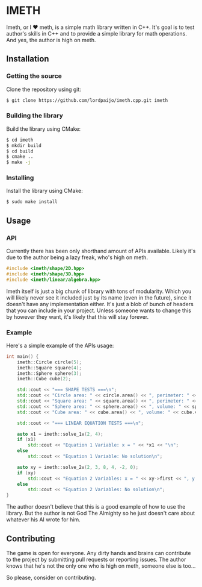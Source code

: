 # IMETH
Imeth, or I ❤️ meth, is a simple math library written in C++. It's goal is to test author's skills in C++ and to provide a simple library for math operations. And yes, the author is high on meth.
## Installation
### Getting the source
Clone the repository using git:
```sh
$ git clone https://github.com/lordpaijo/imeth.cpp.git imeth
```
### Building the library
Build the library using CMake:
```sh
$ cd imeth
$ mkdir build
$ cd build
$ cmake ..
$ make -j
```
### Installing
Install the library using CMake:
```sh
$ sudo make install
```

## Usage
### API
Currently there has been only shorthand amount of APIs available. Likely it's due to the author being a lazy freak, who's high on meth.
```cpp
#include <imeth/shape/2D.hpp>
#include <imeth/shape/3D.hpp>
#include <imeth/linear/algebra.hpp>
```
Imeth itself is just a big chunk of library with tons of modularity. Which you will likely never see it included just by its name (even in the future), since it doesn't have any implementation either. It's just a blob of bunch of headers that you can include in your project.
Unless someone wants to change this by however they want, it's likely that this will stay forever.
### Example
Here's a simple example of the APIs usage:
```cpp
int main() {
    imeth::Circle circle(5);
    imeth::Square square(4);
    imeth::Sphere sphere(3);
    imeth::Cube cube(2);

    std::cout << "=== SHAPE TESTS ===\n";
    std::cout << "Circle area: " << circle.area() << ", perimeter: " << circle.perimeter() << "\n";
    std::cout << "Square area: " << square.area() << ", perimeter: " << square.perimeter() << "\n";
    std::cout << "Sphere area: " << sphere.area() << ", volume: " << sphere.volume() << "\n";
    std::cout << "Cube area: " << cube.area() << ", volume: " << cube.volume() << "\n\n";

    std::cout << "=== LINEAR EQUATION TESTS ===\n";

    auto x1 = imeth::solve_1v(2, 4);
    if (x1)
        std::cout << "Equation 1 Variable: x = " << *x1 << "\n";
    else
        std::cout << "Equation 1 Variable: No solution\n";

    auto xy = imeth::solve_2v(2, 3, 8, 4, -2, 0);
    if (xy)
        std::cout << "Equation 2 Variables: x = " << xy->first << ", y = " << xy->second << "\n";
    else
        std::cout << "Equation 2 Variables: No solution\n";
}
```
The author doesn't believe that this is a good example of how to use the library. But the author is not God The Almighty so he just doesn't care about whatever his AI wrote for him.
## Contributing
The game is open for everyone. Any dirty hands and brains can contribute to the project by submitting pull requests or reporting issues. The author knows that he's not the only one who is high on meth, someone else is too...


So please, consider on contributing.
